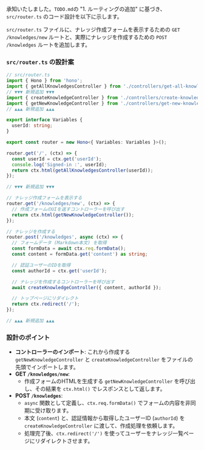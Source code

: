 承知いたしました。`TODO.md`の "1. ルーティングの追加" に基づき、`src/router.ts` のコード設計を以下に示します。

`src/router.ts` ファイルに、ナレッジ作成フォームを表示するための `GET /knowledges/new` ルートと、実際にナレッジを作成するための `POST /knowledges` ルートを追加します。

### `src/router.ts` の設計案

```typescript
// src/router.ts
import { Hono } from 'hono';
import { getAllKnowledgesController } from './controllers/get-all-knowledges.controller.js';
// ▼▼▼ 新規追加 ▼▼▼
import { createKnowledgeController } from './controllers/create-knowledge.controller.js';
import { getNewKnowledgeController } from './controllers/get-new-knowledge.controller.js';
// ▲▲▲ 新規追加 ▲▲▲

export interface Variables {
  userId: string;
}

export const router = new Hono<{ Variables: Variables }>();

router.get('/', (ctx) => {
  const userId = ctx.get('userId');
  console.log('Signed-in :', userId);
  return ctx.html(getAllKnowledgesController(userId));
});

// ▼▼▼ 新規追加 ▼▼▼

// ナレッジ作成フォームを表示する
router.get('/knowledges/new', (ctx) => {
  // 作成フォームのUIを返すコントローラーを呼び出す
  return ctx.html(getNewKnowledgeController());
});

// ナレッジを作成する
router.post('/knowledges', async (ctx) => {
  // フォームデータ (Markdown本文) を取得
  const formData = await ctx.req.formData();
  const content = formData.get('content') as string;

  // 認証ユーザーのIDを取得
  const authorId = ctx.get('userId');

  // ナレッジを作成するコントローラーを呼び出す
  await createKnowledgeController({ content, authorId });

  // トップページにリダイレクト
  return ctx.redirect('/');
});

// ▲▲▲ 新規追加 ▲▲▲
```

### 設計のポイント

-   **コントローラーのインポート**: これから作成する `getNewKnowledgeController` と `createKnowledgeController` をファイルの先頭でインポートします。
-   **GET `/knowledges/new`**:
    -   作成フォームのHTMLを生成する `getNewKnowledgeController` を呼び出し、その結果を `ctx.html()` でレスポンスとして返します。
-   **POST `/knowledges`**:
    -   `async` 関数として定義し、`ctx.req.formData()` でフォームの内容を非同期に受け取ります。
    -   本文 (`content`) と、認証情報から取得したユーザーID (`authorId`) を `createKnowledgeController` に渡して、作成処理を依頼します。
    -   処理完了後、`ctx.redirect('/')` を使ってユーザーをナレッジ一覧ページにリダイレクトさせます。
